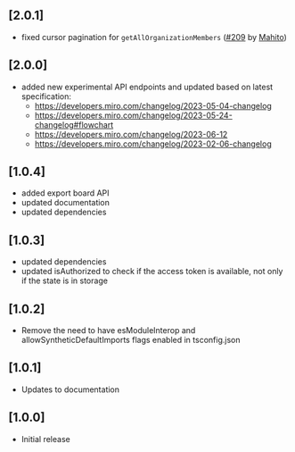 ## [2.0.1]

- fixed cursor pagination for `getAllOrganizationMembers` ([#209](https://github.com/miroapp/api-clients/pull/209) by [Mahito](https://github.com/Mahito))

## [2.0.0]

- added new experimental API endpoints and updated based on latest specification:
   - https://developers.miro.com/changelog/2023-05-04-changelog
   - https://developers.miro.com/changelog/2023-05-24-changelog#flowchart
   - https://developers.miro.com/changelog/2023-06-12
   - https://developers.miro.com/changelog/2023-02-06-changelog

## [1.0.4]

- added export board API
- updated documentation
- updated dependencies

## [1.0.3]

- updated dependencies
- updated isAuthorized to check if the access token is available, not only if the state is in storage

## [1.0.2]

- Remove the need to have esModuleInterop and allowSyntheticDefaultImports flags enabled in tsconfig.json

## [1.0.1]

- Updates to documentation

## [1.0.0]

- Initial release
